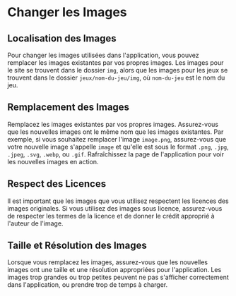 # Changer les Images

## Localisation des Images

Pour changer les images utilisées dans l'application, vous pouvez remplacer les images existantes par vos propres images. Les images pour le site se trouvent dans le dossier `img`, alors que les images pour les jeux se trouvent dans le dossier `jeux/nom-du-jeu/img`, où `nom-du-jeu` est le nom du jeu.

## Remplacement des Images

Remplacez les images existantes par vos propres images. Assurez-vous que les nouvelles images ont le même nom que les images existantes. Par exemple, si vous souhaitez remplacer l'image `image.png`, assurez-vous que votre nouvelle image s'appelle `image` et qu'elle est sous le format `.png`, `.jpg`, `.jpeg`, `.svg`, `.webp`, ou `.gif`. Rafraîchissez la page de l'application pour voir les nouvelles images en action.

## Respect des Licences

Il est important que les images que vous utilisez respectent les licences des images originales. Si vous utilisez des images sous licence, assurez-vous de respecter les termes de la licence et de donner le crédit approprié à l'auteur de l'image.

## Taille et Résolution des Images

Lorsque vous remplacez les images, assurez-vous que les nouvelles images ont une taille et une résolution appropriées pour l'application. Les images trop grandes ou trop petites peuvent ne pas s'afficher correctement dans l'application, ou prendre trop de temps à charger.